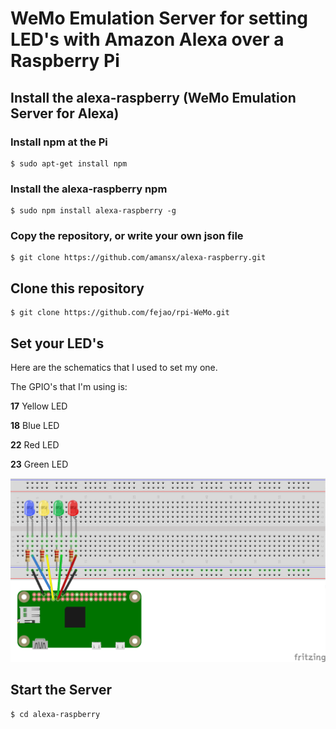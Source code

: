 # WeMo Emulation Server for setting LED's with Amazon Alexa over a Raspberry Pi

## Install the alexa-raspberry (WeMo Emulation Server for Alexa)

### Install npm at the Pi
```
$ sudo apt-get install npm
```

### Install the alexa-raspberry npm
```
$ sudo npm install alexa-raspberry -g
```

### Copy the repository, or write your own json file
```
$ git clone https://github.com/amansx/alexa-raspberry.git
```

## Clone this repository
```
$ git clone https://github.com/fejao/rpi-WeMo.git
```

## Set your LED's
Here are the schematics that I used to set my one.

The GPIO's that I'm using is:

**17** Yellow LED

**18** Blue LED

**22** Red LED

**23** Green LED

![Alt text](pics/WeMo_01_bb.png?raw=true "Raspberry Connections")


## Start the Server
```
$ cd alexa-raspberry
```
